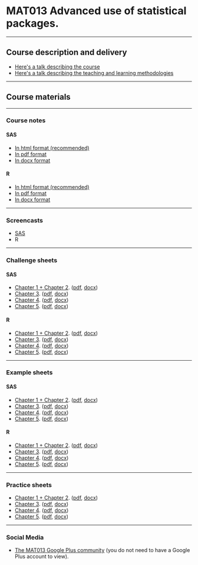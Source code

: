 # MAT013 Advanced use of statistical packages.

---

## Course description and delivery

- [Here's a talk describing the course](MAT013_Description.html)
- [Here's a talk describing the teaching and learning methodologies](Learning_Methods.html)

---

## Course materials

---

### Course notes

#### SAS

- [In html format (recommended)](./Course_Notes/SAS_Notes/MAT013AdvanceduseofstatisticalpackagesSAS.html)
- [In pdf format](./Course_Notes/R_Notes/MAT013AdvanceduseofstatisticalpackagesR.pdf)
- [In docx format](./Course_Notes/R_Notes/MAT013AdvanceduseofstatisticalpackagesR.docx)

#### R

- [In html format (recommended)](./Course_Notes/R_Notes/MAT013AdvanceduseofstatisticalpackagesR.html)
- [In pdf format](./Course_Notes/R_Notes/MAT013AdvanceduseofstatisticalpackagesR.pdf)
- [In docx format](./Course_Notes/R_Notes/MAT013AdvanceduseofstatisticalpackagesR.docx)

---

### Screencasts

- [SAS](http://www.youtube.com/playlist?list=PL9DDCFAE7B2254C93)
- R

---

### Challenge sheets

#### SAS

- [Chapter 1 + Chapter 2](./Challenge_Sheets/C1+C2_Challenge_Sheet-SAS.html). ([pdf](./Challenge_Sheets/C1+C2_Challenge_Sheet-SAS.pdf), [docx](./Challenge_Sheets/C1+C2_Challenge_Sheet-SAS.docx))
- [Chapter 3](./Challenge_Sheets/C3_Challenge_Sheet-SAS.html). ([pdf](./Challenge_Sheets/C3_Challenge_Sheet-SAS.pdf), [docx](./Challenge_Sheets/C3_Challenge_Sheet-SAS.docx))
- [Chapter 4](./Challenge_Sheets/C4_Challenge_Sheet-SAS.html). ([pdf](./Challenge_Sheets/C4_Challenge_Sheet-SAS.pdf), [docx](./Challenge_Sheets/C4_Challenge_Sheet-SAS.docx))
- [Chapter 5](./Challenge_Sheets/C5_Challenge_Sheet-SAS.html). ([pdf](./Challenge_Sheets/C5_Challenge_Sheet-SAS.pdf), [docx](./Challenge_Sheets/C5_Challenge_Sheet-SAS.docx))

#### R

- [Chapter 1 + Chapter 2](./Challenge_Sheets/C1+C2_Challenge_Sheet-R.html). ([pdf](./Challenge_Sheets/C1+C2_Challenge_Sheet-R.pdf), [docx](./Challenge_Sheets/C1+C2_Challenge_Sheet-R.docx))
- [Chapter 3](./Challenge_Sheets/C3_Challenge_Sheet-R.html). ([pdf](./Challenge_Sheets/C3_Challenge_Sheet-R.pdf), [docx](./Challenge_Sheets/C3_Challenge_Sheet-R.docx))
- [Chapter 4](./Challenge_Sheets/C4_Challenge_Sheet-R.html). ([pdf](./Challenge_Sheets/C4_Challenge_Sheet-R.pdf), [docx](./Challenge_Sheets/C4_Challenge_Sheet-R.docx))
- [Chapter 5](./Challenge_Sheets/C5_Challenge_Sheet-R.html). ([pdf](./Challenge_Sheets/C5_Challenge_Sheet-R.pdf), [docx](./Challenge_Sheets/C5_Challenge_Sheet-R.docx))

---

### Example sheets

#### SAS

- [Chapter 1 + Chapter 2](./Example_Sheets/SAS-C1+C2_Example_Sheet.html). ([pdf](./Example_Sheets/SAS-C1+C2_Example_Sheet.pdf), [docx](./Example_Sheets/SAS-C1+C2_Example_Sheet.dovx))
- [Chapter 3](./Example_Sheets/SAS-C3_Example_Sheet.html). ([pdf](./Example_Sheets/SAS-C3_Example_Sheet.pdf), [docx](./Example_Sheets/SAS-C3_Example_Sheet.docx))
- [Chapter 4](./Example_Sheets/SAS-C4_Example_Sheet.html). ([pdf](./Example_Sheets/SAS-C4_Example_Sheet.pdf), [docx](./Example_Sheets/SAS-C4_Example_Sheet.docx))
- [Chapter 5](./Example_Sheets/SAS-C5_Example_Sheet.html). ([pdf](./Example_Sheets/SAS-C5_Example_Sheet.pdf), [docx](./Example_Sheets/SAS-C5_Example_Sheet.docx))

#### R

- [Chapter 1 + Chapter 2](./Example_Sheets/R-C1+C2_Example_Sheet.html). ([pdf](./Example_Sheets/R-C1+C2_Example_Sheet.html), [docx](./Example_Sheets/R-C1+C2_Example_Sheet.docx))
- [Chapter 3](./Example_Sheets/R-C3_Example_Sheet.html). ([pdf](./Example_Sheets/R-C3_Example_Sheet.pdf), [docx](./Example_Sheets/R-C3_Example_Sheet.docx))
- [Chapter 4](./Example_Sheets/R-C4_Example_Sheet.html). ([pdf](./Example_Sheets/R-C4_Example_Sheet.pdf), [docx](./Example_Sheets/R-C4_Example_Sheet.docx))
- [Chapter 5](./Example_Sheets/R-C5_Example_Sheet.html). ([pdf](./Example_Sheets/R-C5_Example_Sheet.pdf), [docx](./Example_Sheets/R-C5_Example_Sheet.docx))

---

### Practice sheets

- [Chapter 1 + Chapter 2](./Practice_Sheets/C1+C2_Practice_Sheet.html). ([pdf](./Practice_Sheets/C1+C2_Practice_Sheet.pdf), [docx](./Practice_Sheets/C1+C2_Practice_Sheet.docx))
- [Chapter 3](./Practice_Sheets/C3_Practice_Sheet.html). ([pdf](./Practice_Sheets/C3_Practice_Sheet.pdf), [docx](./Practice_Sheets/C3_Practice_Sheet.docx))
- [Chapter 4](./Practice_Sheets/C4_Practice_Sheet.html). ([pdf](./Practice_Sheets/C4_Practice_Sheet.pdf), [docx](./Practice_Sheets/C4_Practice_Sheet.docx))
- [Chapter 5](./Practice_Sheets/C5_Practice_Sheet.html). ([pdf](./Practice_Sheets/C5_Practice_Sheet.pdf), [docx](./Practice_Sheets/C5_Practice_Sheet.docx))

---

### Social Media

- [The MAT013 Google Plus community](http://goo.gl/gJIxl) (you do not need to have a Google Plus account to view).

